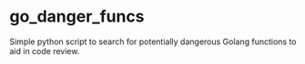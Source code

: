 # go_danger_funcs
Simple python script to search for potentially dangerous Golang functions to aid in code review.
